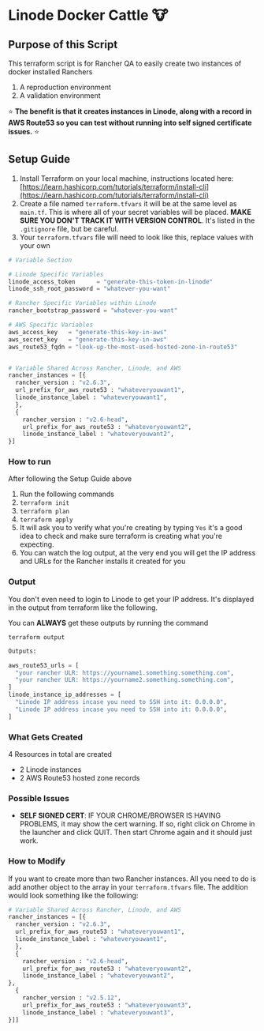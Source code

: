 # Linode Docker Cattle :cow:

## Purpose of this Script

This terraform script is for Rancher QA to easily create two instances of docker installed Ranchers

1. A reproduction environment
2. A validation environment

:star: **The benefit is that it creates instances in Linode, along with a record in AWS Route53 so you can test without running into self signed certificate issues.** :star:

## Setup Guide

1. Install Terraform on your local machine, instructions located here: [https://learn.hashicorp.com/tutorials/terraform/install-cli](https://learn.hashicorp.com/tutorials/terraform/install-cli)
2. Create a file named `terraform.tfvars` it will be at the same level as `main.tf`. This is where all of your secret variables will be placed. **MAKE SURE YOU DON'T TRACK IT WITH VERSION CONTROL**. It's listed in the `.gitignore` file, but be careful.
3. Your `terraform.tfvars` file will need to look like this, replace values with your own

```tf
# Variable Section

# Linode Specific Variables
linode_access_token      = "generate-this-token-in-linode"
linode_ssh_root_password = "whatever-you-want"

# Rancher Specific Variables within Linode
rancher_bootstrap_password = "whatever-you-want"

# AWS Specific Variables
aws_access_key   = "generate-this-key-in-aws"
aws_secret_key   = "generate-this-key-in-aws"
aws_route53_fqdn = "look-up-the-most-used-hosted-zone-in-route53"


# Variable Shared Across Rancher, Linode, and AWS
rancher_instances = [{
  rancher_version : "v2.6.3",
  url_prefix_for_aws_route53 : "whateveryouwant1",
  linode_instance_label : "whateveryouwant1",
  },
  {
    rancher_version : "v2.6-head",
    url_prefix_for_aws_route53 : "whateveryouwant2",
    linode_instance_label : "whateveryouwant2",
}]
```
### How to run 

After following the Setup Guide above

1. Run the following commands
2. `terraform init`
3. `terraform plan`
4. `terraform apply`
5. It will ask you to verify what you're creating by typing `Yes` it's a good idea to check and make sure terraform is creating what you're expecting. 
6. You can watch the log output, at the very end you will get the IP address and URLs for the Rancher installs it created for you

### Output

You don't even need to login to Linode to get your IP address. It's displayed in the output from terraform like the following.

You can **ALWAYS** get these outputs by running the command

```shell
terraform output
```

```tf
Outputs:

aws_route53_urls = [
  "your rancher ULR: https://yourname1.something.something.com",
  "your rancher ULR: https://yourname2.something.something.com",
]
linode_instance_ip_addresses = [
  "Linode IP address incase you need to SSH into it: 0.0.0.0",
  "Linode IP address incase you need to SSH into it: 0.0.0.0",
]
```

### What Gets Created

4 Resources in total are created

- 2 Linode instances
- 2 AWS Route53 hosted zone records

### Possible Issues

- **SELF SIGNED CERT**: IF YOUR CHROME/BROWSER IS HAVING PROBLEMS, it may show the cert warning. If so, right click on Chrome in the launcher and click QUIT. Then start Chrome again and it should just work.

### How to Modify

If you want to create more than two Rancher instances. All you need to do is add another object to the array in your `terraform.tfvars` file.
The addition would look something like the following:

```tf
# Variable Shared Across Rancher, Linode, and AWS
rancher_instances = [{
  rancher_version : "v2.6.3",
  url_prefix_for_aws_route53 : "whateveryouwant1",
  linode_instance_label : "whateveryouwant1",
  },
  {
    rancher_version : "v2.6-head",
    url_prefix_for_aws_route53 : "whateveryouwant2",
    linode_instance_label : "whateveryouwant2",
},
  {
    rancher_version : "v2.5.12",
    url_prefix_for_aws_route53 : "whateveryouwant3",
    linode_instance_label : "whateveryouwant3",
}]]
```